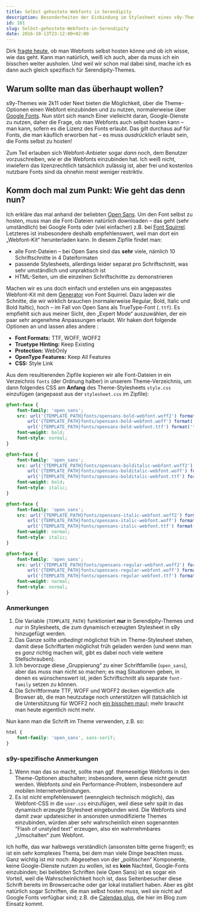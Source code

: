 ```yaml
---
title: Selbst gehostete Webfonts in Serendipity
description: Besonderheiten der Einbindung im Stylesheet eines s9y-Themes
id: 101
slug: Selbst-gehostete-Webfonts-in-Serendipity
date: 2016-10-13T23:12:00+02:00
---
```


Dirk [fragte heute](https://www.deimeke.net/dirk/blog/index.php?/archives/3735-Skeleton-....html#c20696), ob man Webfonts selbst hosten könne und ob ich wisse, wie das geht. Kann man natürlich, weiß ich auch, aber da muss ich ein bisschen weiter ausholen. Und weil wir schon mal dabei sind, mache ich es dann auch gleich spezifisch für Serendipity-Themes.

## Warum sollte man das überhaupt wollen?

s9y-Themes wie 2k11 oder Next bieten die Möglichkeit, über die Theme-Optionen einen Webfont einzubinden und zu nutzen, normalerweise über [Google Fonts](https://fonts.google.com). Nun stört sich manch Einer vielleicht daran, Google-Dienste zu nutzen, daher die Frage, ob man Webfonts auch selbst hosten kann – man kann, sofern es die Lizenz des Fonts erlaubt. Das gilt durchaus auf für Fonts, die man käuflich erworben hat – es muss _ausdrücklich_ erlaubt sein, die Fonts selbst zu hosten!

Zum Teil erlauben sich Webfont-Anbieter sogar _dann_ noch, dem Benutzer vorzuschreiben, _wie_ er die Webfonts einzubinden hat. Ich weiß nicht, inwiefern das lizenzrechtlich tatsächlich zulässig ist, aber frei und kostenlos nutzbare Fonts sind da ohnehin meist weniger restriktiv.

## Komm doch mal zum Punkt: Wie geht das denn nun?

Ich erkläre das mal anhand der beliebten [Open Sans](https://fonts.google.com/specimen/Open+Sans). Um den Font selbst zu hosten, muss man die Font-Dateien natürlich downloaden – das geht (sehr umständlich) bei Google Fonts oder (viel einfacher) z.B. bei [Font Squirrel](https://www.fontsquirrel.com/fonts/open-sans). Letzteres ist insbesondere deshalb empfehlenswert, weil man dort ein „Webfont-Kit“ herunterladen kann. In diesem Zipfile findet man:

-   alle Font-Dateien – bei Open Sans sind das **sehr** viele, nämlich 10 Schriftschnitte in 4 Dateiformaten
-   passende Stylesheets, allerdings leider separat pro Schriftschnitt, was sehr umständlich und unpraktisch ist
-   HTML-Seiten, um die einzelnen Schriftschritte zu demonstrieren

Machen wir es uns doch einfach und erstellen uns ein angepasstes Webfont-Kit mit dem [Generator](https://www.fontsquirrel.com/tools/webfont-generator) von Font Squirrel. Dazu laden wir die Schnitte, die wir wirklich brauchen (normalerweise Regular, Bold, Italic und Bold Italtic), hoch – im Fall von Open Sans als TrueType-Font (`.ttf`). Es empfiehlt sich aus meiner Sicht, den „Expert Mode“ auszuwählen, der ein paar sehr angenehme Anpassungen erlaubt. Wir haken dort folgende Optionen an und lassen alles andere :

-   **Font Formats:** TTF, WOFF, WOFF2
-   **Truetype Hinting:** Keep Existing
-   **Protection:** WebOnly
-   **OpenType Features:** Keep All Features
-   **CSS:** Style Link

Aus dem resultierenden Zipfile kopieren wir alle Font-Dateien in ein Verzeichnis `fonts` (der Ordnung halber) in unserem Theme-Verzeichnis, um dann folgendes CSS am **Anfang** des Theme-Stylesheets `style.css` einzufügen (angepasst aus der `stylesheet.css` im Zipfile):

```css
@font-face {
    font-family: 'open_sans';
    src: url('{TEMPLATE_PATH}fonts/opensans-bold-webfont.woff2') format('woff2'),
        url('{TEMPLATE_PATH}fonts/opensans-bold-webfont.woff') format('woff'),
        url('{TEMPLATE_PATH}fonts/opensans-bold-webfont.ttf') format('truetype');
    font-weight: bold;
    font-style: normal;
}

@font-face {
    font-family: 'open_sans';
    src: url('{TEMPLATE_PATH}fonts/opensans-bolditalic-webfont.woff2') format('woff2'),
        url('{TEMPLATE_PATH}fonts/opensans-bolditalic-webfont.woff') format('woff'),
        url('{TEMPLATE_PATH}fonts/opensans-bolditalic-webfont.ttf') format('truetype');
    font-weight: bold;
    font-style: italic;
}

@font-face {
    font-family: 'open_sans';
    src: url('{TEMPLATE_PATH}fonts/opensans-italic-webfont.woff2') format('woff2'),
        url('{TEMPLATE_PATH}fonts/opensans-italic-webfont.woff') format('woff'),
        url('{TEMPLATE_PATH}fonts/opensans-italic-webfont.ttf') format('truetype');
    font-weight: normal;
    font-style: italic;
}

@font-face {
    font-family: 'open_sans';
    src: url('{TEMPLATE_PATH}fonts/opensans-regular-webfont.woff2') format('woff2'),
        url('{TEMPLATE_PATH}fonts/opensans-regular-webfont.woff') format('woff'),
        url('{TEMPLATE_PATH}fonts/opensans-regular-webfont.ttf') format('truetype');
    font-weight: normal;
    font-style: normal;
}
```

### Anmerkungen

1.  Die Variable `{TEMPLATE_PATH}` funktioniert **nur** in Serendipity-Themes und _nur_ in Stylesheets, die zum dynamisch erzeugten Stylesheet in s9y hinzugefügt werden.
2.  Das Ganze sollte _unbedingt_ möglichst früh im Theme-Stylesheet stehen, damit diese Schriftarten möglichst früh geladen werden (und wenn man es _ganz_ richtig machen will, gibt es dabei noch viele weitere Stellschrauben).
3.  Ich bevorzuge diese „Gruppierung“ zu einer Schriftfamilie (`open_sans`), aber das _muss_ man nicht so machen; es mag Situationen geben, in denen es wünschenswert ist, jeden Schriftschnitt als separate `font-family` setzen zu können.
4.  Die Schriftformate TTF, WOFF und WOFF2 decken eigentlich alle Browser ab, die man heutzutage noch unterstützen will (tatsächlich ist die Unterstützung für WOFF2 noch [ein bisschen mau](http://caniuse.com/#feat=woff2)); mehr braucht man heute eigentlich nicht mehr.

Nun kann man die Schrift im Theme verwenden, z.B. so:

```css
html {
    font-family: 'open_sans', sans-serif;
}
```

### s9y-spezifische Anmerkungen

1.  Wenn man das so macht, sollte man ggf. themeseitige Webfonts in den Theme-Optionen abschalten; insbesondere, wenn diese nicht genutzt werden. Webfonts _sind_ ein Performance-Problem, insbesondere auf mobilen Internetverbindungen.
2.  Es ist _nicht_ empfehlenswert (wenngleich technisch möglich), das Webfont-CSS in die `user.css` einzufügen, weil diese sehr spät in das dynamisch erzeugte Stylesheet eingebunden wird. Die Webfonts sind damit zwar updatesicher in ansonsten unmodifizierte Themes einzubinden, würden aber sehr wahrscheinlich einen sogenannten “Flash of unstyled text” erzeugen, also ein wahrnehmbares „Umschalten“ zum Webfont.

Ich hoffe, das war halbwegs verständlich (ansonsten bitte gerne fragen!); es ist ein sehr komplexes Thema, bei dem man viele Dinge beachten muss. Ganz wichtig ist mir noch: Abgesehen von der „politischen“ Komponente, keine Google-Dienste nutzen zu wollen, ist es **kein** Nachteil, Google-Fonts einzubinden; bei beliebten Schriften (wie Open Sans) ist es sogar ein Vorteil, weil die Wahrscheinlichkeit hoch ist, dass Seitenbesucher diese Schrift bereits im Browsercache oder gar lokal installiert haben. Aber es gibt natürlich sogar Schriften, die man selbst hosten _muss_, weil sie nicht auf Google Fonts verfügbar sind; z.B. die [Calendas plus](http://calendasplus.com), die hier im Blog zum Einsatz kommt.
